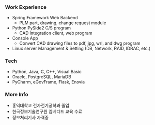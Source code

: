 ### Work Experience
  - Spring Framework Web Backend
    - PLM part, drawing, change request module
  - Python PySide2 C/S program
    - CAD Integration client, web program
  - Console App
    - Convert CAD drawing files to pdf, jpg, wrl, and dwg program
  - Linux server Management & Setting (DB, Network, RAID, IDRAC, etc.)

### Tech
  - Python, Java, C, C++, Visual Basic
  - Oracle, PostgreSQL, MariaDB
  - PyCharm, eGovFrame, Flask, Enovia 

### More Info
  - 홍익대학교 전자전기공학과 졸업
  - 한국정보기술연구원 임베디드 교육 수료
  - 정보처리기사 자격증

<!--
**hayanleee/hayanleee** is a ✨ _special_ ✨ repository because its `README.md` (this file) appears on your GitHub profile.

Here are some ideas to get you started:

- 🔭 I’m currently working on ...
- 🌱 I’m currently learning ...
- 👯 I’m looking to collaborate on ...
- 🤔 I’m looking for help with ...
- 💬 Ask me about ...
- 📫 How to reach me: ...
- 😄 Pronouns: ...
- ⚡ Fun fact: ...
-->
